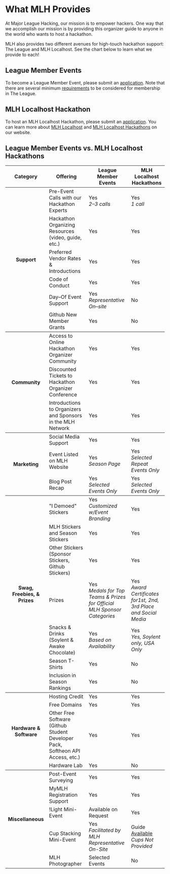 # What MLH Provides

At Major League Hacking, our mission is to empower hackers. One way that we accomplish our mission is by providing this organizer guide to anyone in the world who wants to host a hackathon.

MLH also provides two different avenues for high-touch hackathon support: The League and MLH Localhost. See the chart below to learn what we provide to each!

## League Member Events

To become a League Member Event, please submit an [application](https://majorleaguehacking.typeform.com/to/Kr9zPl). Note that there are several minimum [requirements](https://github.com/MLH/mlh-policies/blob/master/membership-guide.md#membership-requirements) to be considered for membership in The League.

## MLH Localhost Hackathon

To host an MLH Localhost Hackathon, please submit an [application](https://majorleaguehacking.typeform.com/to/mrON1j?source=organizer-guide). You can learn more about [MLH Localhost](https://localhost.mlh.io) and [MLH Localhost Hackathons](https://localhost.mlh.io/activities/hackathon/) on our website.

## League Member Events vs. MLH Localhost Hackathons

<table>

  <thead>
    <tr>
      <th> Category </th>
      <th> Offering </th>
      <th> League Member Events </th>
      <th> MLH Localhost Hackathons </th>
    </tr>
  </thead>

  <tbody>
    <tr>
      <th rowspan="6"> Support </th>
      <td> Pre-Event Calls with our Hackathon Experts </td>
      <td> Yes <br> <em>2&ndash;3 calls</em> </td>
      <td> Yes <br> <em> 1 call</em> </td>
    </tr>
    <tr>
      <td> Hackathon Organizing Resources (video, guide, etc.) </td>
      <td> Yes </td>
      <td> Yes </td>
    </tr>
    <tr>
      <td> Preferred Vendor Rates & Introductions </td>
      <td> Yes </td>
      <td> Yes </td>
    </tr>
    <tr>
      <td> Code of Conduct </td>
      <td> Yes </td>
      <td> Yes </td>
    </tr>
    <tr>
      <td> Day&ndash;Of Event Support </td>
      <td> Yes <br> <em> Representative On&ndash;site </em> </td>
      <td> No </td>
    </tr>
    <tr>
      <td> Github New Member Grants </td>
      <td> Yes </td>
      <td> No </td>
    </tr>
  </tbody>

  <tbody>
    <tr>
      <th rowspan="3"> Community </th>
      <td> Access to Online Hackathon Organizer Community </td>
      <td> Yes </td>
      <td> Yes </td>
    </tr>
    <tr>
      <td> Discounted Tickets to Hackathon Organizer Conference </td>
      <td> Yes </td>
      <td> Yes </td>
    </tr>
    <tr>
      <td> Introductions to Organizers and Sponsors in the MLH Network </td>
      <td> Yes </td>
      <td> Yes </td>
    </tr>
  </tbody>

  <tbody>
    <tr>
      <th rowspan="3"> Marketing </th>
      <td> Social Media Support </td>
      <td> Yes </td>
      <td> Yes </td>
    </tr>
    <tr>
      <td> Event Listed on MLH Website </td>
      <td> Yes <br> <em>Season Page</em> </td>
      <td> Yes <br> <em>Selected Repeat Events Only</em></td>
    </tr>
    <tr>
      <td> Blog Post Recap </td>
      <td> Yes <br> <em>Selected Events Only</em></td>
      <td> Yes <br> <em>Selected Events Only</em></td>
    </tr>
  </tbody>

  <tbody>
    <tr>
      <th rowspan="7"> Swag, Freebies, &amp; Prizes </td>
      <td> "I Demoed" Stickers </td>
      <td> Yes <br> <em> Customized w/Event Branding </em> </td>
      <td> Yes </td>
    </tr>
    <tr>
      <td> MLH Stickers and Season Stickers </td>
      <td> Yes </td>
      <td> Yes </td>
    </tr>
    <tr>
      <td> Other Stickers (Sponsor Stickers, Github Stickers) </td>
      <td> Yes </td>
      <td> Yes </td>
    </tr>
    <tr>
      <td> Prizes </td>
      <td> Yes <br> <em> Medals for Top Teams & Prizes for Official MLH Sponsor Categories </em> </td>
      <td> Yes <br> <em> Award Certificates for1st, 2nd, 3rd Place and Social Media </td>
    </tr>
    <tr>
      <td> Snacks & Drinks (Soylent &amp; Awake Chocolate) </td>
      <td> Yes <br> <em>Based on Availability</em </td>
      <td> Yes <br> <em> Yes, Soylent only, USA Only</em> </td>
    </tr>
    <tr>
      <td> Season T-Shirts </td>
      <td> Yes </td>
      <td> No </td>
    </tr>
    <tr>
      <td> Inclusion in Season Rankings </td>
      <td> Yes </td>
      <td> No </td>
    </tr>
  </tbody>

  <tbody>
    <tr>
      <th rowspan="4"> Hardware &amp; Software</th>
      <td> Hosting Credit </td>
      <td> Yes </td>
      <td> Yes </td>
    </tr>
    <tr>
      <td> Free Domains </td>
      <td> Yes </td>
      <td> Yes </td>
    </tr>
    <tr>
      <td> Other Free Software (Github Student Developer Pack, Softheon API Access, etc.)</td>
      <td> Yes </td>
      <td> Yes </td>
    </tr>
    <tr>
      <td> Hardware Lab </td>
      <td> Yes </td>
      <td> No </td>
    </tr>
  </tbody>

  <tbody>
    <tr>
      <th rowspan="5"> Miscellaneous </th>
      <td> Post-Event Surveying </td>
      <td> Yes </td>
      <td> Yes </td>
    </tr>
    <tr>
      <td> MyMLH Registration Support </td>
      <td> Yes </td>
      <td> Yes </td>
    </tr>
    <tr>
      <td> !Light Mini-Event </td>
      <td> Available on Request </td>
      <td> Yes </td>
    </tr>
    <tr>
      <td> Cup Stacking Mini-Event </td>
      <td> Yes <br> <em> Facilitated by MLH Representative On-Site </td>
      <td> Guide <a href="Organizer-Resources/Cup-Stacking.md"> Available</a> <br> <em> Cups Not Provided </em> </td>
    </tr>
    <tr>
      <td> MLH Photographer </td>
      <td> Selected Events </td>
      <td> No </td>
    </tr>
  </tbody>

</table>
